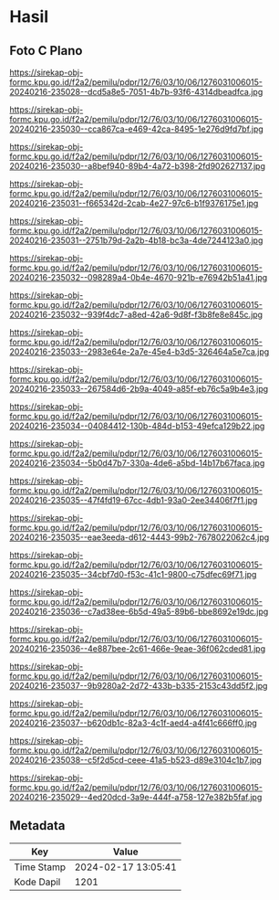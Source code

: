 # Hasil

## Foto C Plano

https://sirekap-obj-formc.kpu.go.id/f2a2/pemilu/pdpr/12/76/03/10/06/1276031006015-20240216-235028--dcd5a8e5-7051-4b7b-93f6-4314dbeadfca.jpg

https://sirekap-obj-formc.kpu.go.id/f2a2/pemilu/pdpr/12/76/03/10/06/1276031006015-20240216-235030--cca867ca-e469-42ca-8495-1e276d9fd7bf.jpg

https://sirekap-obj-formc.kpu.go.id/f2a2/pemilu/pdpr/12/76/03/10/06/1276031006015-20240216-235030--a8bef940-89b4-4a72-b398-2fd902627137.jpg

https://sirekap-obj-formc.kpu.go.id/f2a2/pemilu/pdpr/12/76/03/10/06/1276031006015-20240216-235031--f665342d-2cab-4e27-97c6-b1f9376175e1.jpg

https://sirekap-obj-formc.kpu.go.id/f2a2/pemilu/pdpr/12/76/03/10/06/1276031006015-20240216-235031--2751b79d-2a2b-4b18-bc3a-4de7244123a0.jpg

https://sirekap-obj-formc.kpu.go.id/f2a2/pemilu/pdpr/12/76/03/10/06/1276031006015-20240216-235032--098289a4-0b4e-4670-921b-e76942b51a41.jpg

https://sirekap-obj-formc.kpu.go.id/f2a2/pemilu/pdpr/12/76/03/10/06/1276031006015-20240216-235032--939f4dc7-a8ed-42a6-9d8f-f3b8fe8e845c.jpg

https://sirekap-obj-formc.kpu.go.id/f2a2/pemilu/pdpr/12/76/03/10/06/1276031006015-20240216-235033--2983e64e-2a7e-45e4-b3d5-326464a5e7ca.jpg

https://sirekap-obj-formc.kpu.go.id/f2a2/pemilu/pdpr/12/76/03/10/06/1276031006015-20240216-235033--267584d6-2b9a-4049-a85f-eb76c5a9b4e3.jpg

https://sirekap-obj-formc.kpu.go.id/f2a2/pemilu/pdpr/12/76/03/10/06/1276031006015-20240216-235034--04084412-130b-484d-b153-49efca129b22.jpg

https://sirekap-obj-formc.kpu.go.id/f2a2/pemilu/pdpr/12/76/03/10/06/1276031006015-20240216-235034--5b0d47b7-330a-4de6-a5bd-14b17b67faca.jpg

https://sirekap-obj-formc.kpu.go.id/f2a2/pemilu/pdpr/12/76/03/10/06/1276031006015-20240216-235035--47f4fd19-67cc-4db1-93a0-2ee34406f7f1.jpg

https://sirekap-obj-formc.kpu.go.id/f2a2/pemilu/pdpr/12/76/03/10/06/1276031006015-20240216-235035--eae3eeda-d612-4443-99b2-7678022062c4.jpg

https://sirekap-obj-formc.kpu.go.id/f2a2/pemilu/pdpr/12/76/03/10/06/1276031006015-20240216-235035--34cbf7d0-f53c-41c1-9800-c75dfec69f71.jpg

https://sirekap-obj-formc.kpu.go.id/f2a2/pemilu/pdpr/12/76/03/10/06/1276031006015-20240216-235036--c7ad38ee-6b5d-49a5-89b6-bbe8692e19dc.jpg

https://sirekap-obj-formc.kpu.go.id/f2a2/pemilu/pdpr/12/76/03/10/06/1276031006015-20240216-235036--4e887bee-2c61-466e-9eae-36f062cded81.jpg

https://sirekap-obj-formc.kpu.go.id/f2a2/pemilu/pdpr/12/76/03/10/06/1276031006015-20240216-235037--9b9280a2-2d72-433b-b335-2153c43dd5f2.jpg

https://sirekap-obj-formc.kpu.go.id/f2a2/pemilu/pdpr/12/76/03/10/06/1276031006015-20240216-235037--b620db1c-82a3-4c1f-aed4-a4f41c666ff0.jpg

https://sirekap-obj-formc.kpu.go.id/f2a2/pemilu/pdpr/12/76/03/10/06/1276031006015-20240216-235038--c5f2d5cd-ceee-41a5-b523-d89e3104c1b7.jpg

https://sirekap-obj-formc.kpu.go.id/f2a2/pemilu/pdpr/12/76/03/10/06/1276031006015-20240216-235029--4ed20dcd-3a9e-444f-a758-127e382b5faf.jpg


## Metadata

| Key        | Value               |
| ---------- | ------------------- |
| Time Stamp | 2024-02-17 13:05:41 |
| Kode Dapil | 1201                |



